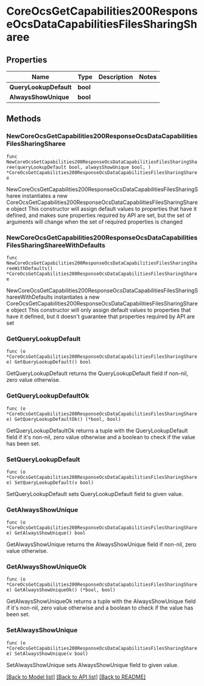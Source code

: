 # CoreOcsGetCapabilities200ResponseOcsDataCapabilitiesFilesSharingSharee

## Properties

Name | Type | Description | Notes
------------ | ------------- | ------------- | -------------
**QueryLookupDefault** | **bool** |  | 
**AlwaysShowUnique** | **bool** |  | 

## Methods

### NewCoreOcsGetCapabilities200ResponseOcsDataCapabilitiesFilesSharingSharee

`func NewCoreOcsGetCapabilities200ResponseOcsDataCapabilitiesFilesSharingSharee(queryLookupDefault bool, alwaysShowUnique bool, ) *CoreOcsGetCapabilities200ResponseOcsDataCapabilitiesFilesSharingSharee`

NewCoreOcsGetCapabilities200ResponseOcsDataCapabilitiesFilesSharingSharee instantiates a new CoreOcsGetCapabilities200ResponseOcsDataCapabilitiesFilesSharingSharee object
This constructor will assign default values to properties that have it defined,
and makes sure properties required by API are set, but the set of arguments
will change when the set of required properties is changed

### NewCoreOcsGetCapabilities200ResponseOcsDataCapabilitiesFilesSharingShareeWithDefaults

`func NewCoreOcsGetCapabilities200ResponseOcsDataCapabilitiesFilesSharingShareeWithDefaults() *CoreOcsGetCapabilities200ResponseOcsDataCapabilitiesFilesSharingSharee`

NewCoreOcsGetCapabilities200ResponseOcsDataCapabilitiesFilesSharingShareeWithDefaults instantiates a new CoreOcsGetCapabilities200ResponseOcsDataCapabilitiesFilesSharingSharee object
This constructor will only assign default values to properties that have it defined,
but it doesn't guarantee that properties required by API are set

### GetQueryLookupDefault

`func (o *CoreOcsGetCapabilities200ResponseOcsDataCapabilitiesFilesSharingSharee) GetQueryLookupDefault() bool`

GetQueryLookupDefault returns the QueryLookupDefault field if non-nil, zero value otherwise.

### GetQueryLookupDefaultOk

`func (o *CoreOcsGetCapabilities200ResponseOcsDataCapabilitiesFilesSharingSharee) GetQueryLookupDefaultOk() (*bool, bool)`

GetQueryLookupDefaultOk returns a tuple with the QueryLookupDefault field if it's non-nil, zero value otherwise
and a boolean to check if the value has been set.

### SetQueryLookupDefault

`func (o *CoreOcsGetCapabilities200ResponseOcsDataCapabilitiesFilesSharingSharee) SetQueryLookupDefault(v bool)`

SetQueryLookupDefault sets QueryLookupDefault field to given value.


### GetAlwaysShowUnique

`func (o *CoreOcsGetCapabilities200ResponseOcsDataCapabilitiesFilesSharingSharee) GetAlwaysShowUnique() bool`

GetAlwaysShowUnique returns the AlwaysShowUnique field if non-nil, zero value otherwise.

### GetAlwaysShowUniqueOk

`func (o *CoreOcsGetCapabilities200ResponseOcsDataCapabilitiesFilesSharingSharee) GetAlwaysShowUniqueOk() (*bool, bool)`

GetAlwaysShowUniqueOk returns a tuple with the AlwaysShowUnique field if it's non-nil, zero value otherwise
and a boolean to check if the value has been set.

### SetAlwaysShowUnique

`func (o *CoreOcsGetCapabilities200ResponseOcsDataCapabilitiesFilesSharingSharee) SetAlwaysShowUnique(v bool)`

SetAlwaysShowUnique sets AlwaysShowUnique field to given value.



[[Back to Model list]](../README.md#documentation-for-models) [[Back to API list]](../README.md#documentation-for-api-endpoints) [[Back to README]](../README.md)


